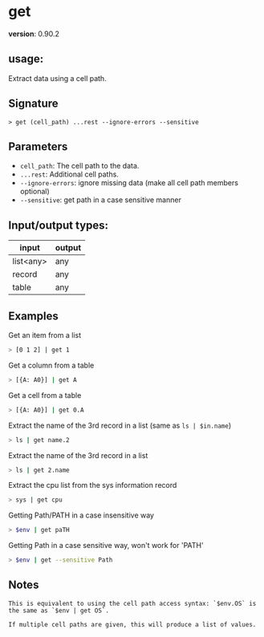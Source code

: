 # get

**version**: 0.90.2

## **usage**:

Extract data using a cell path.

## Signature

`> get (cell_path) ...rest --ignore-errors --sensitive`

## Parameters

- `cell_path`: The cell path to the data.
- `...rest`: Additional cell paths.
- `--ignore-errors`: ignore missing data (make all cell path members optional)
- `--sensitive`: get path in a case sensitive manner

## Input/output types:

| input       | output |
| ----------- | ------ |
| list\<any\> | any    |
| record      | any    |
| table       | any    |

## Examples

Get an item from a list

```bash
> [0 1 2] | get 1
```

Get a column from a table

```bash
> [{A: A0}] | get A
```

Get a cell from a table

```bash
> [{A: A0}] | get 0.A
```

Extract the name of the 3rd record in a list (same as `ls | $in.name`)

```bash
> ls | get name.2
```

Extract the name of the 3rd record in a list

```bash
> ls | get 2.name
```

Extract the cpu list from the sys information record

```bash
> sys | get cpu
```

Getting Path/PATH in a case insensitive way

```bash
> $env | get paTH
```

Getting Path in a case sensitive way, won't work for 'PATH'

```bash
> $env | get --sensitive Path
```

## Notes

```text
This is equivalent to using the cell path access syntax: `$env.OS` is the same as `$env | get OS`.

If multiple cell paths are given, this will produce a list of values.
```
